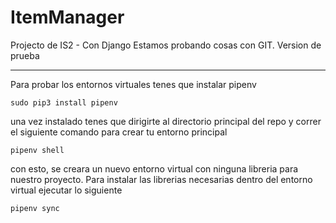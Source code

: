 # ItemManager

Projecto de IS2 - Con Django
Estamos probando cosas con GIT. Version de prueba

---

Para probar los entornos virtuales tenes que instalar pipenv

```
sudo pip3 install pipenv
```

una vez instalado tenes que dirigirte al directorio principal del repo y correr el siguiente comando para crear tu entorno principal

```
pipenv shell
```

con esto, se creara un nuevo entorno virtual con ninguna libreria para nuestro proyecto. Para instalar las librerias necesarias dentro del entorno virtual  ejecutar lo siguiente

```
pipenv sync
```